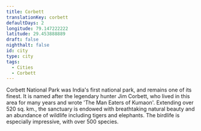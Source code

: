 ```yaml
---
title: Corbett
translationKey: corbett
defaultDays: 2
longitude: 79.147222222
latitude: 29.453888889
draft: false
nighthalt: false
id: city
type: city
tags:
  - Cities
  - Corbett
---
```

Corbett National Park was India's first national park, and remains one of its finest. It is named after the legendary hunter Jim Corbett, who lived in this area for many years and wrote 'The Man Eaters of Kumaon'. Extending over 520 sq. km., the sanctuary is endowed with breathtaking natural beauty and an abundance of wildlife including tigers and elephants. The birdlife is especially impressive, with over 500 species.